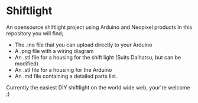 # Shiftlight
An opensource shiftlight project using Arduino and Neopixel products
In this repository you will find;
- The .ino file that you can upload directly to your Arduino 
- A .png file with a wiring diagram
- An .stl file for a housing for the shift light (Suits Daihatsu, but can be modified)
- An .stl file for a housinig for the Arduino
- An .md file containing a detailed parts list.

Currently the easiest DIY shiftlight on the world wide web, your're welcome ;)
